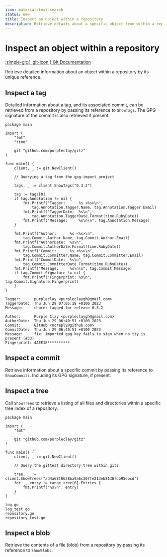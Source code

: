 ```yaml
---
icon: material/text-search
status: new
title: Inspect an object within a repository
description: Retrieve details about a specific object from within a repository
---
```


# Inspect an object within a repository

[:simple-git:{ .git-icon } Git Documentation](https://git-scm.com/docs/git-show)

Retrieve detailed information about an object within a repository by its unique reference.

## Inspect a tag

Detailed information about a tag, and its associated commit, can be retrieved from a repository by passing its reference to `ShowTags`. The GPG signature of the commit is also retrieved if present.

```{ .go .select linenums="1" }
package main

import (
    "fmt"
    "time"

    git "github.com/purpleclay/gitz"
)

func main() {
    client, _ := git.NewClient()

    // Querying a tag from the gpg-import project

    tags, _ := client.ShowTags("0.3.2")

    tag := tags[0]
    if tag.Annotation != nil {
        fmt.Printf("Tagger:      %s <%s>\n",
            tag.Annotation.Tagger.Name, tag.Annotation.Tagger.Email)
        fmt.Printf("TaggerDate:  %s\n",
            tag.Annotation.TaggerDate.Format(time.RubyDate))
        fmt.Printf("Message:     %s\n\n", tag.Annotation.Message)
    }

    fmt.Printf("Author:      %s <%s>\n",
        tag.Commit.Author.Name, tag.Commit.Author.Email)
    fmt.Printf("AuthorDate:  %s\n",
        tag.Commit.AuthorDate.Format(time.RubyDate))
    fmt.Printf("Commit:      %s <%s>\n",
        tag.Commit.Committer.Name, tag.Commit.Committer.Email)
    fmt.Printf("CommitDate:  %s\n",
        tag.Commit.CommitterDate.Format(time.RubyDate))
    fmt.Printf("Message:     %s\n\n", tag.Commit.Message)
    if tag.Commit.Signature != nil {
        fmt.Printf("Fingerprint: %s\n", tag.Commit.Signature.Fingerprint)
    }
}
```

```{ .text .no-select .no-copy }
Tagger:      purpleclay <purpleclaygh@gmail.com>
TaggerDate:  Thu Jun 29 07:05:18 +0100 2023
Message:     chore: tagged for release 0.3.2

Author:      Purple Clay <purpleclaygh@gmail.com>
AuthorDate:  Thu Jun 29 06:40:51 +0100 2023
Commit:      GitHub <noreply@github.com>
CommitDate:  Thu Jun 29 06:40:51 +0100 2023
Message:     fix: imported gpg key fails to sign when no tty is present (#33)
Fingerprint: 4AEE18**********
```

## Inspect a commit

Retrieve information about a specific commit by passing its reference to `ShowCommits`. Including its GPG signature, if present.

## Inspect a tree

Call `ShowTrees` to retrieve a listing of all files and directories within a specific tree index of a repository.

```{ .go .select linenums="1" }
package main

import (
    "fmt"

    git "github.com/purpleclay/gitz"
)

func main() {
    client, _ := git.NewClient()

    // Query the gittest directory tree within gitz

    tree, _ := client.ShowTrees("ad4a68f6628ba9a6c367fe213eb8136fdb95ebcd")
    for _, entry := range tree[0].Entries {
        fmt.Printf("%s\n", entry)
    }
}
```

```{ .text .no-select .no-copy }
log.go
log_test.go
repository.go
repository_test.go
```

## Inspect a blob

Retrieve the contents of a file (blob) from a repository by passing its reference to `ShowBlobs`.
